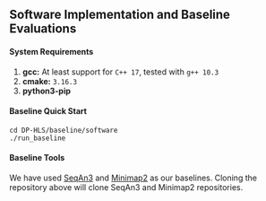 ## Software Implementation and Baseline Evaluations

#### System Requirements
1. **gcc:** At least support for `C++ 17`, tested with `g++ 10.3`
2. **cmake:** `3.16.3`
3. **python3-pip**

#### Baseline Quick Start
```
cd DP-HLS/baseline/software
./run_baseline
```

#### Baseline Tools
We have used [SeqAn3](https://github.com/seqan/seqan3) and [Minimap2](https://github.com/lh3/minimap2) as our baselines. Cloning the repository above will clone SeqAn3 and Minimap2 repositories.
